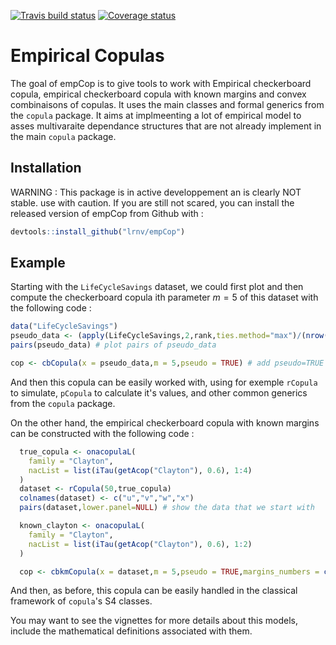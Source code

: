 [![Travis build status](https://travis-ci.org/lrnv/empCop.svg?branch=master)](https://travis-ci.org/lrnv/empCop)
[![Coverage status](https://codecov.io/gh/lrnv/empCop/branch/master/graph/badge.svg)](https://codecov.io/github/lrnv/empCop?branch=master)

# Empirical Copulas

The goal of empCop is to give tools to work with Empirical checkerboard copula, empirical checkerboard copula with known margins and convex combinaisons of copulas. It uses the main classes and formal generics from the `copula` package. It aims at implmeenting a lot of empirical model to asses multivaraite dependance structures that are not already implement in the main `copula` package. 

## Installation

WARNING : This package is in active developpement an is clearly NOT stable. use with caution. If you are still not scared, you can install the released version of empCop from Github with :

``` r
devtools::install_github("lrnv/empCop")
```

## Example

Starting with the `LifeCycleSavings` dataset, we could first plot and then compute the checkerboard copula ith parameter $m=5$ of this dataset with the following code : 

``` r
data("LifeCycleSavings")
pseudo_data <- (apply(LifeCycleSavings,2,rank,ties.method="max")/(nrow(LifeCycleSavings)+1))
pairs(pseudo_data) # plot pairs of pseudo_data

cop <- cbCopula(x = pseudo_data,m = 5,pseudo = TRUE) # add pseudo=TRUE if you provided pseudo observation
```

And then this copula can be easily worked with, using for exemple `rCopula` to simulate, `pCopula` to calculate it's values, and other common generics from the `copula` package.

On the other hand, the empirical checkerboard copula with known margins can be constructed with the following code : 


``` r
  true_copula <- onacopulaL(
    family = "Clayton",
    nacList = list(iTau(getAcop("Clayton"), 0.6), 1:4)
  )
  dataset <- rCopula(50,true_copula) 
  colnames(dataset) <- c("u","v","w","x")
  pairs(dataset,lower.panel=NULL) # show the data that we start with

  known_clayton <- onacopulaL(
    family = "Clayton",
    nacList = list(iTau(getAcop("Clayton"), 0.6), 1:2)
  )

  cop <- cbkmCopula(x = dataset,m = 5,pseudo = TRUE,margins_numbers = c(2,3),known_cop = known_clayton)
```

And then, as before, this copula can be easily handled in the classical framework of `copula`'s S4 classes.

You may want to see the vignettes for more details about this models, include the mathematical definitions associated with them.